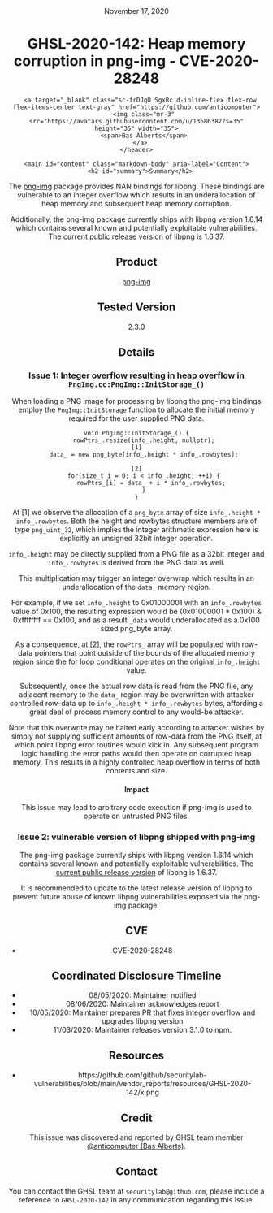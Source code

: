 <header class="post-header d-block mb-6">
      <div class="date text-mono f5 my-3">November 17, 2020</div>
      <h1 class="my-2 h00-mktg lh-condensed">GHSL-2020-142: Heap memory corruption in png-img - CVE-2020-28248</h1>

      
      
      
      
      

      

      <a target="_blank" class="sc-frDJqD SgxRc d-inline-flex flex-row flex-items-center text-gray" href="https://github.com/anticomputer">
        <img class="mr-3" src="https://avatars.githubusercontent.com/u/13686387?s=35" height="35" width="35">
        <span>Bas Alberts</span>
      </a>
    </header>

    <main id="content" class="markdown-body" aria-label="Content">
      <h2 id="summary">Summary</h2>

<p>The <a href="https://www.npmjs.com/package/png-img">png-img</a> package provides NAN bindings for libpng. These bindings are vulnerable to an integer overflow which results in an underallocation of heap memory and subsequent heap memory corruption.</p>

<p>Additionally, the png-img package currently ships with libpng version 1.6.14 which contains several known and potentially exploitable vulnerabilities. The <a href="http://www.libpng.org/pub/png/libpng.html">current public release version</a> of libpng is 1.6.37.</p>

<h2 id="product">Product</h2>

<p><a href="https://www.npmjs.com/package/png-img">png-img</a></p>

<h2 id="tested-version">Tested Version</h2>

<p>2.3.0</p>

<h2 id="details">Details</h2>

<h3 id="issue-1-integer-overflow-resulting-in-heap-overflow-in-pngimgccpngimginitstorage_">Issue 1: Integer overflow resulting in heap overflow in <code class="language-plaintext highlighter-rouge">PngImg.cc:PngImg::InitStorage_()</code></h3>

<p>When loading a PNG image for processing by libpng the png-img bindings employ the <code class="language-plaintext highlighter-rouge">PngImg::InitStorage</code> function to allocate the initial memory required for the user supplied PNG data.</p>

<pre><code class="language-C">void PngImg::InitStorage_() {
    rowPtrs_.resize(info_.height, nullptr);
[1]
    data_ = new png_byte[info_.height * info_.rowbytes];

[2]
    for(size_t i = 0; i &lt; info_.height; ++i) {
        rowPtrs_[i] = data_ + i * info_.rowbytes;
    }
}
</code></pre>

<p>At [1] we observe the allocation of a <code class="language-plaintext highlighter-rouge">png_byte</code> array of size <code class="language-plaintext highlighter-rouge">info_.height * info_.rowbytes</code>. Both the height and rowbytes structure members are of type <code class="language-plaintext highlighter-rouge">png_uint_32</code>, which implies the integer arithmetic expression here is explicitly an unsigned 32bit integer operation.</p>

<p><code class="language-plaintext highlighter-rouge">info_.height</code> may be directly supplied from a PNG file as a 32bit integer and <code class="language-plaintext highlighter-rouge">info_.rowbytes</code> is derived from the PNG data as well.</p>

<p>This multiplication may trigger an integer overwrap which results in an underallocation of the <code class="language-plaintext highlighter-rouge">data_</code> memory region.</p>

<p>For example, if we set <code class="language-plaintext highlighter-rouge">info_.height</code> to 0x01000001 with an <code class="language-plaintext highlighter-rouge">info_.rowbytes</code> value of 0x100, the resulting expression would be (0x01000001 * 0x100) &amp; 0xffffffff == 0x100, and as a result <code class="language-plaintext highlighter-rouge">_data</code> would underallocated as a 0x100 sized png_byte array.</p>

<p>As a consequence, at [2], the <code class="language-plaintext highlighter-rouge">rowPtrs_</code> array will be populated with row-data pointers that point outside of the bounds of the allocated memory region since the for loop conditional operates on the original <code class="language-plaintext highlighter-rouge">info_.height</code> value.</p>

<p>Subsequently, once the actual row data is read from the PNG file, any adjacent memory to the <code class="language-plaintext highlighter-rouge">data_</code> region may be overwritten with attacker controlled row-data up to <code class="language-plaintext highlighter-rouge">info_.height * info_.rowbytes</code> bytes, affording a great deal of process memory control to any would-be attacker.</p>

<p>Note that this overwrite may be halted early according to attacker wishes by simply not supplying sufficient amounts of row-data from the PNG itself, at which point libpng error routines would kick in. Any subsequent program logic handling the error paths would then operate on corrupted heap memory. This results in a highly controlled heap overflow in terms of both contents and size.</p>

<h4 id="impact">Impact</h4>

<p>This issue may lead to arbitrary code execution if png-img is used to operate on untrusted PNG files.</p>

<h3 id="issue-2-vulnerable-version-of-libpng-shipped-with-png-img">Issue 2: vulnerable version of libpng shipped with png-img</h3>

<p>The png-img package currently ships with libpng version 1.6.14 which contains several known and potentially exploitable vulnerabilities. The <a href="http://www.libpng.org/pub/png/libpng.html">current public release version</a> of libpng is 1.6.37.</p>

<p>It is recommended to update to the latest release version of libpng to prevent future abuse of known libpng vulnerabilities exposed via the png-img package.</p>

<h2 id="cve">CVE</h2>

<ul>
  <li>CVE-2020-28248</li>
</ul>

<h2 id="coordinated-disclosure-timeline">Coordinated Disclosure Timeline</h2>

<ul>
  <li>08/05/2020: Maintainer notified</li>
  <li>08/06/2020: Maintainer acknowledges report</li>
  <li>10/05/2020: Maintainer prepares PR that fixes integer overflow and upgrades libpng version</li>
  <li>11/03/2020: Maintainer releases version 3.1.0 to npm.</li>
</ul>

<h2 id="resources">Resources</h2>

<ul>
  <li>https://github.com/github/securitylab-vulnerabilities/blob/main/vendor_reports/resources/GHSL-2020-142/x.png</li>
</ul>

<h2 id="credit">Credit</h2>

<p>This issue was discovered and reported by GHSL team member <a href="https://github.com/anticomputer">@anticomputer (Bas Alberts)</a>.</p>

<h2 id="contact">Contact</h2>

<p>You can contact the GHSL team at <code class="language-plaintext highlighter-rouge">securitylab@github.com</code>, please include a reference to <code class="language-plaintext highlighter-rouge">GHSL-2020-142</code> in any communication regarding this issue.</p>

    